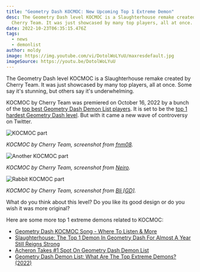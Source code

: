 ```yaml
---
title: "Geometry Dash KOCMOC: New Upcoming Top 1 Extreme Demon"
desc: The Geometry Dash level KOCMOC is a Slaughterhouse remake created by
  Cherry Team. It was just showcased by many top players, all at once.
date: 2022-10-23T06:35:15.476Z
tags:
  - news
  - demonlist
author: moldy
image: https://img.youtube.com/vi/DotolWoLYuU/maxresdefault.jpg
imageSource: https://youtu.be/DotolWoLYuU
---
```

The Geometry Dash level KOCMOC is a Slaughterhouse remake created by Cherry Team. It was just showcased by many top players, all at once. Some say it's stunning, but others say it's underwhelming.

K﻿OCMOC by Cherry Team was premiered on October 16, 2022 by a bunch of the [top best Geometry Dash Demon List players](/posts/top-10-best-countries-at-geometry-dash/). It is set to be the [top 1 hardest Geometry Dash level](/posts/geometry-dash-levels-what-is-the-hardest-level-ever-made/). But with it came a new wave of controversy on Twitter.

![KOCMOC part](https://img.youtube.com/vi/2GLGtK5-DDk/maxresdefault.jpg)

*﻿KOCMOC by Cherry Team, screenshot from [fnm08](https://youtu.be/2GLGtK5-DDk).*

![Another KOCMOC part](https://img.youtube.com/vi/DotolWoLYuU/maxresdefault.jpg)

*﻿KOCMOC by Cherry Team, screenshot from [Neiro](https://youtu.be/DotolWoLYuU).*

![Rabbit KOCMOC part](https://img.youtube.com/vi/F1qK1lQqDhU/maxresdefault.jpg)

*﻿KOCMOC by Cherry Team, screenshot from [Bli [GD]](https://youtu.be/F1qK1lQqDhU).*

What do you think about this level? Do you like its good design or do you wish it was more original?

Here are some more top 1 extreme demons related to KOCMOC:

* [Geometry Dash KOCMOC Song - Where To Listen & More](/posts/geometry-dash-kocmoc-song-where-to-listen-more/)
* [Slaughterhouse: The Top 1 Demon In Geometry Dash For Almost A Year Still Reigns Strong](/posts/geometry-dash-slaughterhouse-top-1/)
* [Acheron Takes #1 Spot On Geometry Dash Demon List](/posts/breaking-acheron-takes-1-spot-on-geometry-dash-demonlist/)
* [Geometry Dash Demon List: What Are The Top Extreme Demons? (2022)](/posts/geometry-dash-demon-list-what-are-the-top-extreme-demons-2022/)